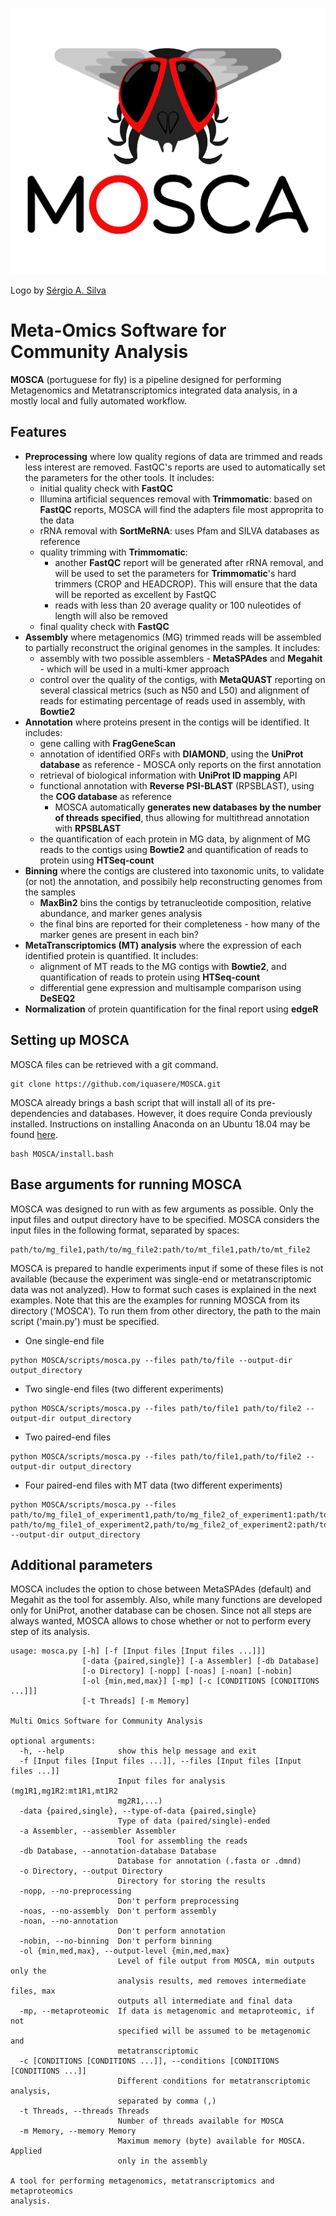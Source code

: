 ![ScreenShot](mosca_logo.png)

Logo by [Sérgio A. Silva](https://www.ceb.uminho.pt/People/Details/64888072-5cde-42da-b7e5-691d380cefb2)

# Meta-Omics Software for Community Analysis

**MOSCA** (portuguese for fly) is a pipeline designed for performing Metagenomics and Metatranscriptomics integrated data analysis, in a mostly local and fully automated workflow.

## Features
* **Preprocessing** where low quality regions of data are trimmed and reads less interest are removed. FastQC's reports are used to automatically set the parameters for the other tools. It includes:
    * initial quality check with **FastQC**
    * Illumina artificial sequences removal with **Trimmomatic**: based on **FastQC** reports, MOSCA will find the adapters file most approprita to the data
    * rRNA removal with **SortMeRNA**: uses Pfam and SILVA databases as reference
    * quality trimming with **Trimmomatic**: 
        * another **FastQC** report will be generated after rRNA removal, and will be used to set the parameters for **Trimmomatic**'s hard trimmers (CROP and HEADCROP). This will ensure that the data will be reported as excellent by FastQC
        * reads with less than 20 average quality or 100 nuleotides of length will also be removed
    * final quality check with **FastQC** 
* **Assembly** where metagenomics (MG) trimmed reads will be assembled to partially reconstruct the original genomes in the samples. It includes:
    * assembly with two possible assemblers - **MetaSPAdes** and **Megahit** - which will be used in a multi-kmer approach
    * control over the quality of the contigs, with **MetaQUAST** reporting on several classical metrics (such as N50 and L50) and alignment of reads for estimating percentage of reads used in assembly, with **Bowtie2**
* **Annotation** where proteins present in the contigs will be identified. It includes:
    * gene calling with **FragGeneScan**
    * annotation of identified ORFs with **DIAMOND**, using the **UniProt database** as reference - MOSCA only reports on the first annotation
    * retrieval of biological information with **UniProt ID mapping** API
    * functional annotation with **Reverse PSI-BLAST** (RPSBLAST), using the **COG database** as reference
        * MOSCA automatically **generates new databases by the number of threads specified**, thus allowing for multithread annotation with **RPSBLAST**
    * the quantification of each protein in MG data, by alignment of MG reads to the contigs using **Bowtie2** and quantification of reads to protein using **HTSeq-count**
* **Binning** where the contigs are clustered into taxonomic units, to validate (or not) the annotation, and possibily help reconstructing genomes from the samples
    * **MaxBin2** bins the contigs by tetranucleotide composition, relative abundance, and marker genes analysis
    * the final bins are reported for their completeness - how many of the marker genes are present in each bin?
* **MetaTranscriptomics (MT) analysis** where the expression of each identified protein is quantified. It includes:
    * alignment of MT reads to the MG contigs with **Bowtie2**, and quantification of reads to protein using **HTSeq-count**
    * differential gene expression and multisample comparison using **DeSEQ2**
* **Normalization** of protein quantification for the final report using **edgeR**

## Setting up MOSCA

MOSCA files can be retrieved with a git command.

```
git clone https://github.com/iquasere/MOSCA.git
```

MOSCA already brings a bash script that will install all of its pre-dependencies and databases. However, it does require Conda previously installed. Instructions on installing Anaconda on an Ubuntu 18.04 may be found [here](https://www.digitalocean.com/community/tutorials/how-to-install-anaconda-on-ubuntu-18-04-quickstart).

```
bash MOSCA/install.bash
```
<!---
## MOSCA is finally available as a Docker image!

To use MOSCA's Docker version, Docker must first be installed.

```
sudo apt-get update
sudo apt-get install docker-ce docker-ce-cli containerd.io
```

After having docker installed in the system, pull MOSCA's image.

```
docker pull iquasere/mosca:latest
```

At this point, MOSCA allows for defining custom databases for annotation, but not for adapters nor rRNA identification (instead, the image already brings the databases from Trimmomatic and SortMeRNA, respectively).
The database(s) for annotation must be present in FASTA or DMND (diamond binary) format in a specific directory that must be referenced in the mosca command.

```
docker run -it -v /path/to/folder_of_databases:/MOSCA/Databases/annotation_databases iquasere/mosca [arguments]
```

"/path/to/folder_of_databases" is the directory where the databases are stored. The rest of the command is to be inputed exactly as presented here, except for the [arguments], which are to be inputed just like if not using docker.
-->
## Base arguments for running MOSCA

MOSCA was designed to run with as few arguments as possible. Only the input files and output directory have to be specified. MOSCA considers the input files in the following format, separated by spaces:

```
path/to/mg_file1,path/to/mg_file2:path/to/mt_file1,path/to/mt_file2
```

MOSCA is prepared to handle experiments input if some of these files is not available (because the experiment was single-end or metatranscriptomic data was not analyzed). How to format such cases is explained in the next examples. Note that this are the examples for running MOSCA from its directory ('MOSCA'). To run them from other directory, the path to the main script ('main.py') must be specified.

* One single-end file

```
python MOSCA/scripts/mosca.py --files path/to/file --output-dir output_directory
```

* Two single-end files (two different experiments)

```
python MOSCA/scripts/mosca.py --files path/to/file1 path/to/file2 --output-dir output_directory
```

* Two paired-end files

```
python MOSCA/scripts/mosca.py --files path/to/file1,path/to/file2 --output-dir output_directory
```

* Four paired-end files with MT data (two different experiments)

```
python MOSCA/scripts/mosca.py --files path/to/mg_file1_of_experiment1,path/to/mg_file2_of_experiment1:path/to/mt_file1_of_experiment1,path/to/mt_file2_of_experiment1 path/to/mg_file1_of_experiment2,path/to/mg_file2_of_experiment2:path/to/mt_file1_of_experiment2,path/to/mt_file2_of_experiment2 --output-dir output_directory
```


## Additional parameters

MOSCA includes the option to chose between MetaSPAdes (default) and Megahit as the tool for assembly. Also, while many functions are developed only for UniProt, another database can be chosen. Since not all steps are always wanted, MOSCA allows to chose whether or not to perform every step of its analysis.

```
usage: mosca.py [-h] [-f [Input files [Input files ...]]]
                [-data {paired,single}] [-a Assembler] [-db Database]
                [-o Directory] [-nopp] [-noas] [-noan] [-nobin]
                [-ol {min,med,max}] [-mp] [-c [CONDITIONS [CONDITIONS ...]]]
                [-t Threads] [-m Memory]

Multi Omics Software for Community Analysis

optional arguments:
  -h, --help            show this help message and exit
  -f [Input files [Input files ...]], --files [Input files [Input files ...]]
                        Input files for analysis (mg1R1,mg1R2:mt1R1,mt1R2
                        mg2R1,...)
  -data {paired,single}, --type-of-data {paired,single}
                        Type of data (paired/single)-ended
  -a Assembler, --assembler Assembler
                        Tool for assembling the reads
  -db Database, --annotation-database Database
                        Database for annotation (.fasta or .dmnd)
  -o Directory, --output Directory
                        Directory for storing the results
  -nopp, --no-preprocessing
                        Don't perform preprocessing
  -noas, --no-assembly  Don't perform assembly
  -noan, --no-annotation
                        Don't perform annotation
  -nobin, --no-binning  Don't perform binning
  -ol {min,med,max}, --output-level {min,med,max}
                        Level of file output from MOSCA, min outputs only the
                        analysis results, med removes intermediate files, max
                        outputs all intermediate and final data
  -mp, --metaproteomic  If data is metagenomic and metaproteomic, if not
                        specified will be assumed to be metagenomic and
                        metatranscriptomic
  -c [CONDITIONS [CONDITIONS ...]], --conditions [CONDITIONS [CONDITIONS ...]]
                        Different conditions for metatranscriptomic analysis,
                        separated by comma (,)
  -t Threads, --threads Threads
                        Number of threads available for MOSCA
  -m Memory, --memory Memory
                        Maximum memory (byte) available for MOSCA. Applied
                        only in the assembly

A tool for performing metagenomics, metatranscriptomics and metaproteomics
analysis.
```

